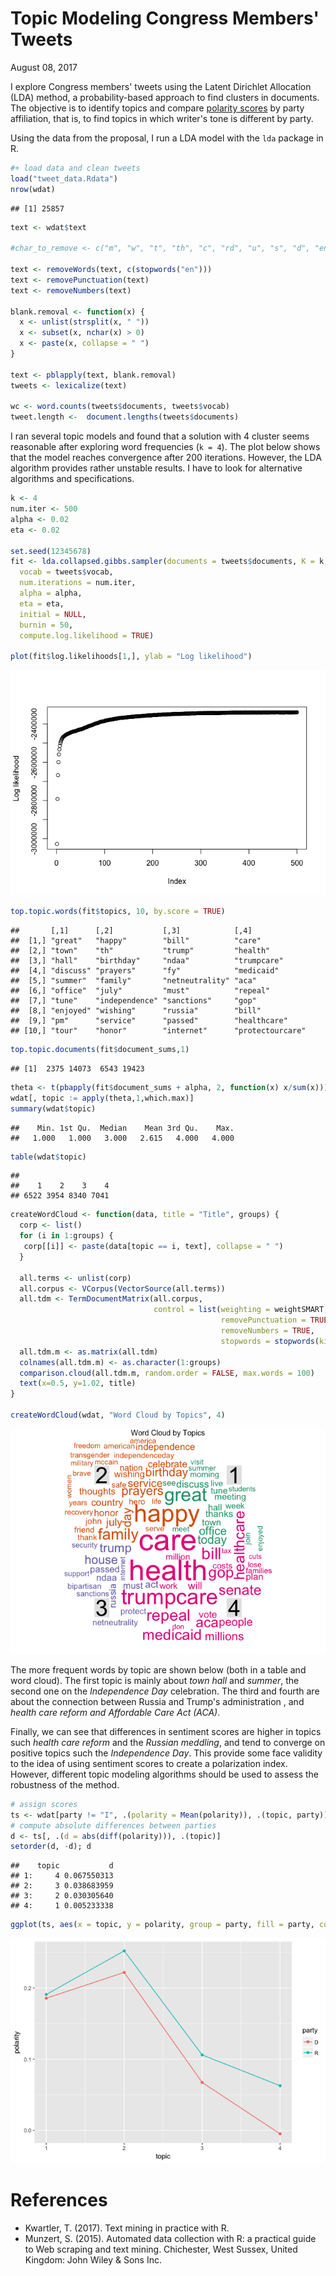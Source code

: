 Topic Modeling Congress Members' Tweets
================
August 08, 2017

I explore Congress members' tweets using the Latent Dirichlet Allocation (LDA) method, a probability-based approach to find clusters in documents. The objective is to identify topics and compare [polarity scores](proposal.md) by party affiliation, that is, to find topics in which writer's tone is different by party.

Using the data from the proposal, I run a LDA model with the `lda` package in R.

``` r
#+ load data and clean tweets
load("tweet_data.Rdata")
nrow(wdat)
```

    ## [1] 25857

``` r
text <- wdat$text

#char_to_remove <- c("m", "w", "t", "th", "c", "rd", "u", "s", "d", "en", "de", "la", "y", "el", "h")

text <- removeWords(text, c(stopwords("en")))
text <- removePunctuation(text)
text <- removeNumbers(text)

blank.removal <- function(x) {
  x <- unlist(strsplit(x, " "))
  x <- subset(x, nchar(x) > 0)
  x <- paste(x, collapse = " ")
}

text <- pblapply(text, blank.removal)
tweets <- lexicalize(text)

wc <- word.counts(tweets$documents, tweets$vocab)
tweet.length <-  document.lengths(tweets$documents)
```

I ran several topic models and found that a solution with 4 cluster seems reasonable after exploring word frequencies (`k = 4`). The plot below shows that the model reaches convergence after 200 iterations. However, the LDA algorithm provides rather unstable results. I have to look for alternative algorithms and specifications.

``` r
k <- 4
num.iter <- 500
alpha <- 0.02
eta <- 0.02

set.seed(12345678)
fit <- lda.collapsed.gibbs.sampler(documents = tweets$documents, K = k,
  vocab = tweets$vocab,
  num.iterations = num.iter,
  alpha = alpha,
  eta = eta,
  initial = NULL,
  burnin = 50,
  compute.log.likelihood = TRUE)

plot(fit$log.likelihoods[1,], ylab = "Log likelihood")
```

![](plots/R/topic-modeling-unnamed-chunk-3-1.png)

``` r
top.topic.words(fit$topics, 10, by.score = TRUE)
```

    ##       [,1]      [,2]           [,3]            [,4]            
    ##  [1,] "great"   "happy"        "bill"          "care"          
    ##  [2,] "town"    "th"           "trump"         "health"        
    ##  [3,] "hall"    "birthday"     "ndaa"          "trumpcare"     
    ##  [4,] "discuss" "prayers"      "fy"            "medicaid"      
    ##  [5,] "summer"  "family"       "netneutrality" "aca"           
    ##  [6,] "office"  "july"         "must"          "repeal"        
    ##  [7,] "tune"    "independence" "sanctions"     "gop"           
    ##  [8,] "enjoyed" "wishing"      "russia"        "bill"          
    ##  [9,] "pm"      "service"      "passed"        "healthcare"    
    ## [10,] "tour"    "honor"        "internet"      "protectourcare"

``` r
top.topic.documents(fit$document_sums,1)
```

    ## [1]  2375 14073  6543 19423

``` r
theta <- t(pbapply(fit$document_sums + alpha, 2, function(x) x/sum(x)))
wdat[, topic := apply(theta,1,which.max)]
summary(wdat$topic)
```

    ##    Min. 1st Qu.  Median    Mean 3rd Qu.    Max. 
    ##   1.000   1.000   3.000   2.615   4.000   4.000

``` r
table(wdat$topic)
```

    ## 
    ##    1    2    3    4 
    ## 6522 3954 8340 7041

``` r
createWordCloud <- function(data, title = "Title", groups) {
  corp <- list()
  for (i in 1:groups) {
   corp[[i]] <- paste(data[topic == i, text], collapse = " ")
  }

  all.terms <- unlist(corp)
  all.corpus <- VCorpus(VectorSource(all.terms))
  all.tdm <- TermDocumentMatrix(all.corpus,
                                control = list(weighting = weightSMART,
                                               removePunctuation = TRUE,
                                               removeNumbers = TRUE,
                                               stopwords = stopwords(kind = "en")))
  all.tdm.m <- as.matrix(all.tdm)
  colnames(all.tdm.m) <- as.character(1:groups)
  comparison.cloud(all.tdm.m, random.order = FALSE, max.words = 100)
  text(x=0.5, y=1.02, title)
}

createWordCloud(wdat, "Word Cloud by Topics", 4)
```

![](plots/R/topic-modeling-unnamed-chunk-3-2.png)

The more frequent words by topic are shown below (both in a table and word cloud). The first topic is mainly about *town hall* and *summer*, the second one on the *Independence Day* celebration. The third and fourth are about the connection between Russia and Trump's administration , and *health care reform and Affordable Care Act (ACA)*.

Finally, we can see that differences in sentiment scores are higher in topics such *health care reform* and the *Russian meddling*, and tend to converge on positive topics such the *Independence Day*. This provide some face validity to the idea of using sentiment scores to create a polarization index. However, different topic modeling algorithms should be used to assess the robustness of the method.

``` r
# assign scores
ts <- wdat[party != "I", .(polarity = Mean(polarity)), .(topic, party)]
# compute absolute differences between parties
d <- ts[, .(d = abs(diff(polarity))), .(topic)]
setorder(d, -d); d
```

    ##    topic           d
    ## 1:     4 0.067550313
    ## 2:     3 0.038683959
    ## 3:     2 0.030305640
    ## 4:     1 0.005233338

``` r
ggplot(ts, aes(x = topic, y = polarity, group = party, fill = party, color = party)) + geom_point() + geom_line()
```

![](plots/R/topic-modeling-unnamed-chunk-4-1.png)

References
==========

-   Kwartler, T. (2017). Text mining in practice with R.
-   Munzert, S. (2015). Automated data collection with R: a practical guide to Web scraping and text mining. Chichester, West Sussex, United Kingdom: John Wiley & Sons Inc.
